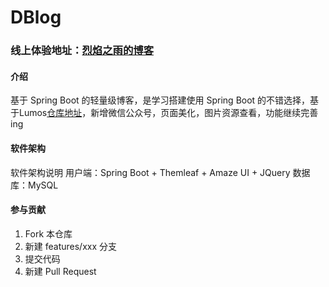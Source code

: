 # DBlog
### 线上体验地址：[烈焰之雨的博客](https://blog.dddpeter.top/)
#### 介绍
基于 Spring Boot 的轻量级博客，是学习搭建使用 Spring Boot 的不错选择，基于Lumos[仓库地址](https://gitee.com/mirrors/Lumos)，新增微信公众号，页面美化，图片资源查看，功能继续完善ing

#### 软件架构
软件架构说明
用户端：Spring Boot + Themleaf + Amaze UI + JQuery
数据库：MySQL

#### 参与贡献

1.  Fork 本仓库
2.  新建 features/xxx 分支
3.  提交代码
4.  新建 Pull Request
